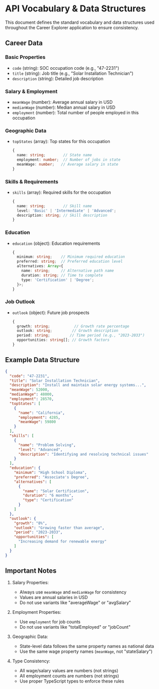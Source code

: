 # API Vocabulary & Data Structures

This document defines the standard vocabulary and data structures used throughout the Career Explorer application to ensure consistency.

## Career Data

### Basic Properties
- `code` (string): SOC occupation code (e.g., "47-2231")
- `title` (string): Job title (e.g., "Solar Installation Technician")
- `description` (string): Detailed job description

### Salary & Employment
- `meanWage` (number): Average annual salary in USD
- `medianWage` (number): Median annual salary in USD
- `employment` (number): Total number of people employed in this occupation

### Geographic Data
- `topStates` (array): Top states for this occupation
  ```typescript
  {
    name: string;        // State name
    employment: number;  // Number of jobs in state
    meanWage: number;   // Average salary in state
  }
  ```

### Skills & Requirements
- `skills` (array): Required skills for the occupation
  ```typescript
  {
    name: string;        // Skill name
    level: 'Basic' | 'Intermediate' | 'Advanced';
    description: string; // Skill description
  }
  ```

### Education
- `education` (object): Education requirements
  ```typescript
  {
    minimum: string;    // Minimum required education
    preferred: string;  // Preferred education level
    alternatives: Array<{
      name: string;     // Alternative path name
      duration: string; // Time to complete
      type: 'Certification' | 'Degree';
    }>;
  }
  ```

### Job Outlook
- `outlook` (object): Future job prospects
  ```typescript
  {
    growth: string;           // Growth rate percentage
    outlook: string;         // Growth description
    period: string;         // Time period (e.g., "2023-2033")
    opportunities: string[]; // Growth factors
  }
  ```

## Example Data Structure

```json
{
  "code": "47-2231",
  "title": "Solar Installation Technician",
  "description": "Install and maintain solar energy systems...",
  "meanWage": 52000,
  "medianWage": 48000,
  "employment": 28570,
  "topStates": [
    {
      "name": "California",
      "employment": 4285,
      "meanWage": 59800
    }
  ],
  "skills": [
    {
      "name": "Problem Solving",
      "level": "Advanced",
      "description": "Identifying and resolving technical issues"
    }
  ],
  "education": {
    "minimum": "High School Diploma",
    "preferred": "Associate's Degree",
    "alternatives": [
      {
        "name": "Solar Certification",
        "duration": "6 months",
        "type": "Certification"
      }
    ]
  },
  "outlook": {
    "growth": "8%",
    "outlook": "Growing faster than average",
    "period": "2023-2033",
    "opportunities": [
      "Increasing demand for renewable energy"
    ]
  }
}
```

## Important Notes

1. Salary Properties:
   - Always use `meanWage` and `medianWage` for consistency
   - Values are annual salaries in USD
   - Do not use variants like "averageWage" or "avgSalary"

2. Employment Properties:
   - Use `employment` for job counts
   - Do not use variants like "totalEmployed" or "jobCount"

3. Geographic Data:
   - State-level data follows the same property names as national data
   - Use the same wage property names (`meanWage`, not "stateSalary")

4. Type Consistency:
   - All wage/salary values are numbers (not strings)
   - All employment counts are numbers (not strings)
   - Use proper TypeScript types to enforce these rules